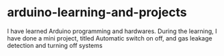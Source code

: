 # arduino-learning-and-projects
I have learned Arduino programming and hardwares. During the learning, I have done a mini project, titled Automatic switch on off, and gas leakage detection and turning off systems 
